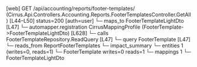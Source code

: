 [web] GET /api/accounting/reports/footer-templates/  (Cirrus.Api.Controllers.Accounting.Reports.FooterTemplatesController.GetAll)  [L44–L50] status=200 [auth=user]
  └─ maps_to FooterTemplateLightDto [L47]
    └─ automapper.registration CirrusMappingProfile (FooterTemplate->FooterTemplateLightDto) [L628]
  └─ calls FooterTemplateRepository.ReadQuery [L47]
  └─ query FooterTemplate [L47]
    └─ reads_from ReportFooterTemplates
  └─ impact_summary
    └─ entities 1 (writes=0, reads=1)
      └─ FooterTemplate writes=0 reads=1
    └─ mappings 1
      └─ FooterTemplateLightDto

